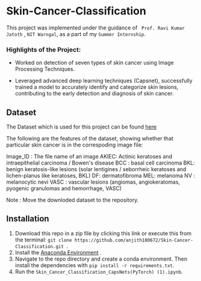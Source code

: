 # Skin-Cancer-Classification

This project was implemented under the guidance of ``` Prof. Ravi Kumar Jatoth``` , ```NIT Warngal```, as a part of my ```Summer Internship```. 

### Highlights of the Project:

* Worked on detection of seven types of skin cancer using Image Processing Techniques.

* Leveraged advanced deep learning techniques (Capsnet), successfully trained a model to accurately identify and categorize skin lesions, contributing to the early detection and diagnosis of skin cancer.


## Dataset

The Dataset which is used for this project can be found [here](https://www.kaggle.com/datasets/surajghuwalewala/ham1000-segmentation-and-classification)

The following are the features of the dataset, showing whether that particular skin cancer is in the correspoding image file:

Image_ID : The file name of an image
AKIEC: Actinic keratoses and intraepithelial carcinoma / Bowen's disease
BCC : basal cell carcinoma
BKL: benign keratosis-like lesions (solar lentigines / seborrheic keratoses and lichen-planus like keratoses, BKL)
DF: dermatofibroma
MEL: melanoma
NV : melanocytic nevi
VASC : vascular lesions (angiomas, angiokeratomas, pyogenic granulomas and hemorrhage, VASC)

Note : Move the downloded dataset to the repository.

## Installation

1. Download this repo in a zip file by clicking this link or execute this from the terminal:  ```git clone https://github.com/anjith180672/Skin-Cancer-Classification.git ```.
2. Install the [Anaconda Environment](https://anaconda.org/anaconda/anaconda-navigator) .
3. Navigate to the repo directory and create a conda environment. Then install the dependencies with ```pip install -r requirements.txt```.
4. Run the ```Skin_Cancer_Classification_CapsNets(PyTorch) (1).ipynb```.

